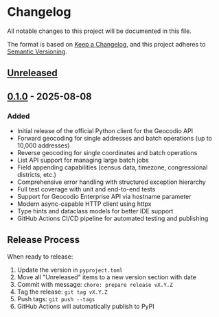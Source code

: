 # Changelog

All notable changes to this project will be documented in this file.

The format is based on [Keep a Changelog](https://keepachangelog.com/en/1.0.0/),
and this project adheres to [Semantic Versioning](https://semver.org/spec/v2.0.0.html).

## [Unreleased]

## [0.1.0] - 2025-08-08

### Added
- Initial release of the official Python client for the Geocodio API
- Forward geocoding for single addresses and batch operations (up to 10,000 addresses)
- Reverse geocoding for single coordinates and batch operations
- List API support for managing large batch jobs
- Field appending capabilities (census data, timezone, congressional districts, etc.)
- Comprehensive error handling with structured exception hierarchy
- Full test coverage with unit and end-to-end tests
- Support for Geocodio Enterprise API via hostname parameter
- Modern async-capable HTTP client using httpx
- Type hints and dataclass models for better IDE support
- GitHub Actions CI/CD pipeline for automated testing and publishing

## Release Process

When ready to release:
1. Update the version in `pyproject.toml`
2. Move all "Unreleased" items to a new version section with date
3. Commit with message: `chore: prepare release vX.Y.Z`
4. Tag the release: `git tag vX.Y.Z`
5. Push tags: `git push --tags`
6. GitHub Actions will automatically publish to PyPI

[Unreleased]: https://github.com/Geocodio/geocodio-library-python/compare/v0.1.0...HEAD
[0.1.0]: https://github.com/Geocodio/geocodio-library-python/releases/tag/v0.1.0